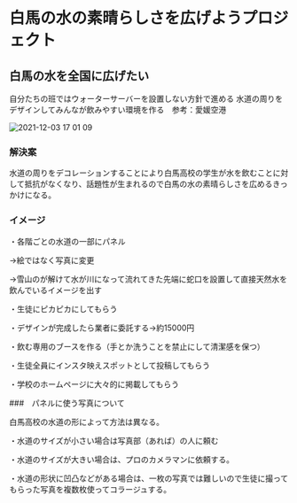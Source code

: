 
# 白馬の水の素晴らしさを広げようプロジェクト
## 白馬の水を全国に広げたい

自分たちの班ではウォーターサーバーを設置しない方針で進める
水道の周りをデザインしてみんなが飲みやすい環境を作る　参考：愛媛空港



![2021-12-03 17 01 09](https://user-images.githubusercontent.com/91592893/145173312-5e79ddb2-008b-4a03-9a6b-09b233fc7b76.jpg)









### 解決案
水道の周りをデコレーションすることにより白馬高校の学生が水を飲むことに対して抵抗がなくなり、話題性が生まれるので白馬の水の素晴らしさを広めるきっかけになる。

### イメージ
・各階ごとの水道の一部にパネル

→絵ではなく写真に変更

→雪山のが解けて水が川になって流れてきた先端に蛇口を設置して直接天然水を飲んでいるイメージを出す

・生徒にピカピカにしてもらう

・デザインが完成したら業者に委託する→約15000円

・飲む専用のブースを作る（手とか洗うことを禁止にして清潔感を保つ）

・生徒全員にインスタ映えスポットとして投稿してもらう

・学校のホームページに大々的に掲載してもらう

###　パネルに使う写真について

白馬高校の水道の形によって方法は異なる。

・水道のサイズが小さい場合は写真部（あれば）の人に頼む

・水道のサイズが大きい場合は、プロのカメラマンに依頼する。

・水道の形状に凹凸などがある場合は、一枚の写真では難しいので生徒に撮ってもらった写真を複数枚使ってコラージュする。




